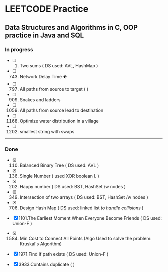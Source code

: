 # LEETCODE Practice
## Data Structures and Algorithms in C, OOP practice in Java and SQL

### In progress
- [ ] 1. Two sums ( DS used: AVL, HashMap ) 
- [ ] 743. Network Delay Time **&#129144;**
- [ ] 797. All paths from source to target ( )
- [ ] 909. Snakes and ladders
- [ ] 1059. All paths from source lead to destination
- [ ] 1168. Optimize water distribution in a village
- [ ] 1202. smallest string with swaps

----
### Done
- [x] 110. Balanced Binary Tree ( DS used: AVL )
- [x] 136. Single Number ( used XOR boolean l. ) 
- [x] 202. Happy number ( DS used: BST, HashSet /w nodes ) 
- [x] 349. Intersection of two arrays ( DS used: BST, HashSet /w nodes ) 
- [x] 706. Design Hash Map ( DS used: linked list *to handle collisions* ) 
- [x] 1101.The Earliest Moment When Everyone Become Friends ( DS used: Union-F ) 
- [x] 1584. Min Cost to Connect All Points (Algo Used to solve the problem: Kruskal's Algorithm) 
- [x] 1971.Find if path exists ( DS used: Union-F ) 
- [x] 3933.Contains duplicate ( ) 

